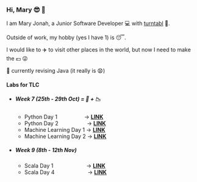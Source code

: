 ### Hi, Mary :sunglasses: 👋

I am Mary Jonah, a Junior Software Developer 💻 with [turntabl](https://turntabl.io/) 🏢. 

Outside of work, my hobby (yes I have 1) is 😴. 

I would like to ✈️ to visit other places in the world, but now I need to make the 💵 😜

🌱 currently revising Java (it really is 😧)

<!-- [![Mary's GitHub stats](https://github-readme-stats.vercel.app/api?username=maryjonah-turntabl&hide=contribs,prs,stars,issues)](https://github.com/maryjonah-turntabl/github-readme-stats) -->

#### Labs for TLC
- ##### Week 7 (25th - 29th Oct) = 🐍 + 📉 
    - Python Day 1 &nbsp;&nbsp;&nbsp;&nbsp;&nbsp;&nbsp;&nbsp;&nbsp;&nbsp;&nbsp;&nbsp;&nbsp;&nbsp;&nbsp;&nbsp;&nbsp; -> **[LINK](https://github.com/maryjonah-turntabl/TurnTabl-TLC-Labs/tree/main/Week-7/Day%2002%20Labs%20-%20Python)**
    - Python Day 2 &nbsp; &nbsp; &nbsp; &nbsp; &nbsp; &nbsp; &nbsp; &nbsp; &nbsp; -> **[LINK](https://github.com/maryjonah-turntabl/TurnTabl-TLC-Labs/tree/main/Week-7/Day%2003%20Labs%20-%20Python)**
    - Machine Learning Day 1 -> **[LINK](https://github.com/maryjonah-turntabl/TurnTabl-TLC-Labs/tree/main/Week-7/Day%2001%20Labs%20-%20Machine%20Learning)**
    - Machine Learning Day 2 -> **[LINK](https://github.com/maryjonah-turntabl/TurnTabl-TLC-Labs/tree/main/Week-7/Day%2002%20Labs%20-%20Machine%20Learning)**


- ##### Week 9 (8th - 12th Nov)
    - Scala Day 1 &nbsp;&nbsp;&nbsp;&nbsp;&nbsp;&nbsp;&nbsp;&nbsp;&nbsp;&nbsp;&nbsp;&nbsp;&nbsp;&nbsp;&nbsp;&nbsp;&nbsp;&nbsp;&nbsp;&nbsp; -> **[LINK](https://github.com/maryjonah-turntabl/TurnTabl-TLC-Labs/tree/main/Week-9/Day%2001%20Labs%20-%20Scala)**
    - Scala Day 4 &nbsp;&nbsp;&nbsp;&nbsp;&nbsp;&nbsp;&nbsp;&nbsp;&nbsp;&nbsp;&nbsp;&nbsp;&nbsp;&nbsp;&nbsp;&nbsp;&nbsp;&nbsp;&nbsp;&nbsp; -> **[LINK](https://github.com/maryjonah-turntabl/TurnTabl-TLC-Labs/tree/main/Week-9/Day%2004%20Labs%20-%20Scala)**

<!--
**maryjonah-turntabl/maryjonah-turntabl** is a ✨ _special_ ✨ repository because its `README.md` (this file) appears on your GitHub profile.

Here are some ideas to get you started:

- 🔭 I’m currently working on ...
- 🌱 I’m currently learning ...
- 👯 I’m looking to collaborate on ...
- 🤔 I’m looking for help with ...
- 💬 Ask me about ...
- 📫 How to reach me: ...
- 😄 Pronouns: ...
- ⚡ Fun fact: ...
-->
